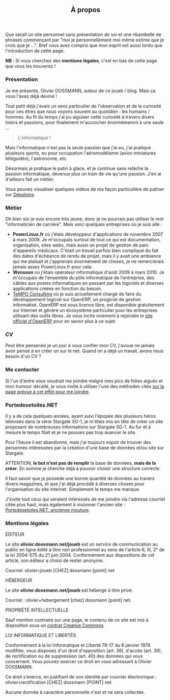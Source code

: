 <section>
  <header class="major"><h2>À propos</h2></header>
  <section class="box">

Que serait un site personnel sans présentation de soi et une ribambelle de phrases commençant par "moi je personnellement moi même estime que je crois que je ...". Bref vous avez compris que mon esprit est aussi tordu que l'introduction de cette page.

**NB** : Si vous cherchez des **mentions légales**, c'est en bas de cette page que vous les trouverez !

### Présentation

Je me présente, Olivier DOSSMANN, auteur de ce joueb / blog. Mais ça vous l'avez déjà deviné !

Tout petit déjà j'avais un sens particulier de l'observation et de la curiosité pour ces êtres que nous voyons souvent au quotidien : les humains / hommes. Au fil du temps j'ai pu aiguiser cette curiosité à travers divers loisirs et passions, pour finalement m'accrocher énormémemnt à une seule ... 

> L'informatique !

Mais l'informatique n'est pas la seule passion que j'ai eu, j'ai pratiqué plusieurs sports, eu pour occupation l'aéromodélisme (avion miniatures téléguidés), l'astronomie, etc.

Désormais je pratique le patin à glace, et je continue sans relâche la passion informatique, devenue plus un train de vie qu'une passion. J'en ai d'ailleurs fait un métier.

Vous pouvez visualiser quelques vidéos de ma façon particulière de patiner sur [Dépotoire](http://f.depotoi.re/videos/olivier/patinoire/ "Visualiser des vidéos de patinage d'Olivier").

### Métier

Oh bien sûr je suis encore très jeune, donc je ne pourrais pas utiliser le mot "informaticien de carrière". Mais voici quelques entreprises où je suis allé : 

  * **PowerLinux.fr** où j'étais développeur d'applications de novembre 2007 à mars 2009. Je m'occupais surtout de tout ce qui est documentation, organisation, sites webs, mais aussi un projet de gestion de parc d'appareils médicaux. C'était un travail parfois bien compliqué du fait des dates d'échéance de rendu de projet, mais il y avait une ambiance qui me plaîsait et j'apprenais énormément de choses, je ne remercierais jamais assez PowerLinux.fr pour cela.
  * **Wensson** où j'étais opérateur informatique d'août 2009 à mars 2010. Je m'occupais de l'ensemble du pôle informatique de l'entreprise, des câbles aux postes informatiques en passant par les logiciels et diverses applications créées en fonction du besoin.
  * [TeMPO Consulting](http://tempo-consulting.fr "Visiter la page d'accueil du site TeMPO Consulting") où je suis actuellement chargé de faire du développement logiciel sur OpenERP, un progiciel de gestion informatisé. OpenERP est sous licence libre, est disponible gratuitement sur Internet et génère un écosystème particulier pour les entreprises utilisant des outils libres. Je vous incite vivement à rejoindre le [site officiel d'OpenERP](http://openerp.com/ "Se rendre sur la page d'accueil d'OpenERP") pour en savoir plus à ce sujet.

### CV

Peut être penserais je un jour à vous confier mon CV, j'avoue ne jamais avoir pensé à en créer un sur le net. Quand on a déjà un travail, avons nous besoin d'un CV ?

### Me contacter

Si l'un d'entre vous voudrait me joindre malgré mes pics de folies aiguës et mon humour décallé, je vous invite à utiliser l'une des méthodes cités [sur la page prévue à cet effet pour me joindre](http://m.b4n.fr/).

### Portedesetoiles.NET

Il y a de cela quelques années, ayant suivi l'épopée des plusieurs héros télévisés dans la série Stargate SG-1, je m'étais mis en tête de créer un site proposant de nombreuses informations sur Stargate SG-1. Au fur et à mesure le temps filait et je ne pouvais pas trop avancer le site.

Pour l'heure il est abandonné, mais j'ai toujours espoir de trouver des personnes intéressées par la création d'une base de données et/ou site sur Stargate.

ATTENTION, **le but n'est pas de remplir** la base de données, **mais de la créer**. En somme je cherche déjà à pouvoir choisir une structure correcte.

Il faut savoir que je possède une bonne quantité de données au travers divers magazines, et que j'ai déjà procédé à diverses choses pour l'organisation du site internet. Simplement le temps me manque.

J'invite tout ceux qui seraient intéressés de me joindre via l'adresse courriel citée plus haut, mais également à visionner l'ancien site : [Portedesetoiles.NET, ancienne mouture](http://sitealpha.portedesetoiles.net/ "Visiter l'ancien site Portedesetoiles.NET").

### Mentions légales

ÉDITEUR

Le site **olivier.dossmann.net/joueb** est un service de communication au public en ligne édité à titre non professionnel au sens de l'article 6, III, 2° de la loi 2004-575 du 21 juin 2004. Conformément aux dispositions de cet article, son éditeur a choisi de rester anonyme.

Courriel: olivier+joueb [CHEZ] dossmann [point] net

HÉBERGEUR

Le site **olivier.dossmann.net/joueb** est hébergé à titre privé.

Courriel : olivier+hebergement [chez] dossmann [point] net.

PROPRIÉTÉ INTELLECTUELLE

Sauf mention contraire sur une page, le contenu de ce site est mis à disposition sous un [contrat Creative Commons](http://creativecommons.org/licenses/by-nc-sa/3.0 "Se rendre sur le site de Creative Commons pour en apprendre plus sur la licence CC-by-nc-sa")

LOI INFORMATIQUE ET LIBERTÉS

Conformément à la loi Informatique et Liberté 78-17 du 6 janvier 1978 modifiée, vous disposez d'un droit d'opposition (art. 38), d'accès (art. 39), de rectification ou de suppression (art. 40) des données qui vous concernent. Vous pouvez exercer ce droit en vous adressant à Olivier DOSSMANN.

Ce droit s'exerce, en justifiant de son identité par courrier électronique : olivier+rectification [CHEZ] dossmann [POINT] net

Aucune donnée à caractère personnelle n'est et ne sera collectée.

</section>
</section>
